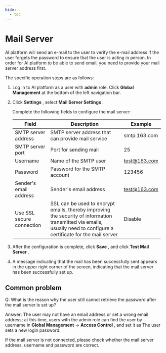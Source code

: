 ```yaml
---
hide:
  - toc
---
```


# Mail Server

AI platform will send an e-mail to the user to verify the e-mail address if the user forgets the password to ensure that the user is acting in person.
In order for AI platform to be able to send email, you need to provide your mail server address first.

The specific operation steps are as follows:

1. Log in to AI platform as a user with __admin__ role. Click __Global Management__ at the bottom of the left navigation bar.

    

1. Click __Settings__ , select __Mail Server Settings__ .

    

    Complete the following fields to configure the mail server:

    | Field | Description | Example |
    | ----- | ----------- | ------------ |
    | SMTP server address | SMTP server address that can provide mail service | smtp.163.com |
    | SMTP server port | Port for sending mail | 25 |
    | Username | Name of the SMTP user | test@163.com |
    | Password | Password for the SMTP account | 123456 |
    | Sender's email address | Sender's email address | test@163.com |
    | Use SSL secure connection | SSL can be used to encrypt emails, thereby improving the security of information transmitted via emails, usually need to configure a certificate for the mail server | Disable |

1. After the configuration is complete, click __Save__ , and click __Test Mail Server__ .

    

1. A message indicating that the mail has been successfully sent appears in the upper right corner of the screen, indicating that the mail server has been successfully set up.

    

## Common problem

Q: What is the reason why the user still cannot retrieve the password after the mail server is set up?

Answer: The user may not have an email address or set a wrong email address; at this time, users with the admin role can find the user by username in __Global Management__ -> __Access Control__ , and set it as The user sets a new login password.

If the mail server is not connected, please check whether the mail server address, username and password are correct.
